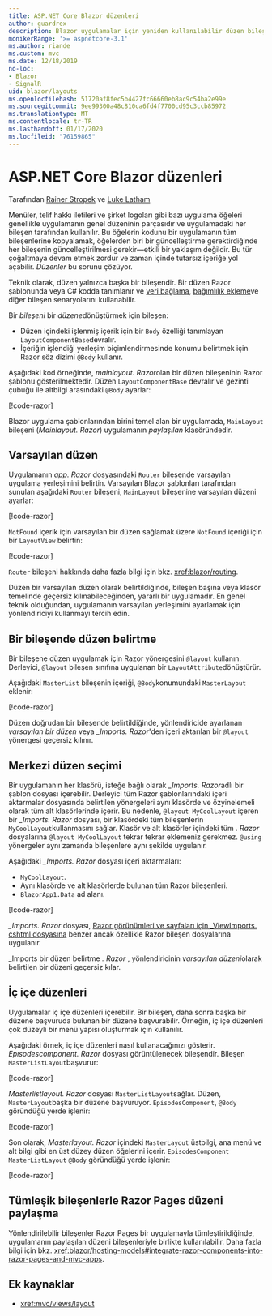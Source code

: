 ```yaml
---
title: ASP.NET Core Blazor düzenleri
author: guardrex
description: Blazor uygulamalar için yeniden kullanılabilir düzen bileşenleri oluşturmayı öğrenin.
monikerRange: '>= aspnetcore-3.1'
ms.author: riande
ms.custom: mvc
ms.date: 12/18/2019
no-loc:
- Blazor
- SignalR
uid: blazor/layouts
ms.openlocfilehash: 51720af8fec5b4427fc66660eb8ac9c54ba2e99e
ms.sourcegitcommit: 9ee99300a48c810ca6fd4f7700cd95c3ccb85972
ms.translationtype: MT
ms.contentlocale: tr-TR
ms.lasthandoff: 01/17/2020
ms.locfileid: "76159865"
---
```

# <a name="aspnet-core-opno-locblazor-layouts"></a>ASP.NET Core Blazor düzenleri

Tarafından [Rainer Stropek](https://www.timecockpit.com) ve [Luke Latham](https://github.com/guardrex)

Menüler, telif hakkı iletileri ve şirket logoları gibi bazı uygulama öğeleri genellikle uygulamanın genel düzeninin parçasıdır ve uygulamadaki her bileşen tarafından kullanılır. Bu öğelerin kodunu bir uygulamanın tüm bileşenlerine kopyalamak, öğelerden biri bir güncelleştirme gerektirdiğinde her bileşenin güncelleştirilmesi gerekir&mdash;etkili bir yaklaşım değildir. Bu tür çoğaltmaya devam etmek zordur ve zaman içinde tutarsız içeriğe yol açabilir. *Düzenler* bu sorunu çözüyor.

Teknik olarak, düzen yalnızca başka bir bileşendir. Bir düzen Razor şablonunda veya C# kodda tanımlanır ve [veri bağlama](xref:blazor/components#data-binding), [bağımlılık ekleme](xref:blazor/dependency-injection)ve diğer bileşen senaryolarını kullanabilir.

Bir *bileşeni* bir *düzene*dönüştürmek için bileşen:

* Düzen içindeki işlenmiş içerik için bir `Body` özelliği tanımlayan `LayoutComponentBase`devralır.
* İçeriğin işlendiği yerleşim biçimlendirmesinde konumu belirtmek için Razor söz dizimi `@Body` kullanır.

Aşağıdaki kod örneğinde, *mainlayout. Razor*olan bir düzen bileşeninin Razor şablonu gösterilmektedir. Düzen `LayoutComponentBase` devralır ve gezinti çubuğu ile altbilgi arasındaki `@Body` ayarlar:

[!code-razor[](layouts/sample_snapshot/3.x/MainLayout.razor?highlight=1,13)]

Blazor uygulama şablonlarından birini temel alan bir uygulamada, `MainLayout` bileşeni (*Mainlayout. Razor*) uygulamanın *paylaşılan* klasöründedir.

## <a name="default-layout"></a>Varsayılan düzen

Uygulamanın *app. Razor* dosyasındaki `Router` bileşende varsayılan uygulama yerleşimini belirtin. Varsayılan Blazor şablonları tarafından sunulan aşağıdaki `Router` bileşeni, `MainLayout` bileşenine varsayılan düzeni ayarlar:

[!code-razor[](layouts/sample_snapshot/3.x/App1.razor?highlight=3)]

`NotFound` içerik için varsayılan bir düzen sağlamak üzere `NotFound` içeriği için bir `LayoutView` belirtin:

[!code-razor[](layouts/sample_snapshot/3.x/App2.razor?highlight=6-9)]

`Router` bileşeni hakkında daha fazla bilgi için bkz. <xref:blazor/routing>.

Düzen bir varsayılan düzen olarak belirtildiğinde, bileşen başına veya klasör temelinde geçersiz kılınabileceğinden, yararlı bir uygulamadır. En genel teknik olduğundan, uygulamanın varsayılan yerleşimini ayarlamak için yönlendiriciyi kullanmayı tercih edin.

## <a name="specify-a-layout-in-a-component"></a>Bir bileşende düzen belirtme

Bir bileşene düzen uygulamak için Razor yönergesini `@layout` kullanın. Derleyici, `@layout` bileşen sınıfına uygulanan bir `LayoutAttribute`dönüştürür.

Aşağıdaki `MasterList` bileşenin içeriği, `@Body`konumundaki `MasterLayout` eklenir:

[!code-razor[](layouts/sample_snapshot/3.x/MasterList.razor?highlight=1)]

Düzen doğrudan bir bileşende belirtildiğinde, yönlendiricide ayarlanan *varsayılan bir düzen* veya *_Imports. Razor*'den içeri aktarılan bir `@layout` yönergesi geçersiz kılınır.

## <a name="centralized-layout-selection"></a>Merkezi düzen seçimi

Bir uygulamanın her klasörü, isteğe bağlı olarak *_Imports. Razor*adlı bir şablon dosyası içerebilir. Derleyici tüm Razor şablonlarındaki içeri aktarmalar dosyasında belirtilen yönergeleri aynı klasörde ve özyinelemeli olarak tüm alt klasörlerinde içerir. Bu nedenle, `@layout MyCoolLayout` içeren bir *_Imports. Razor* dosyası, bir klasördeki tüm bileşenlerin `MyCoolLayout`kullanmasını sağlar. Klasör ve alt klasörler içindeki tüm *. Razor* dosyalarına `@layout MyCoolLayout` tekrar tekrar eklemeniz gerekmez. `@using` yönergeler aynı zamanda bileşenlere aynı şekilde uygulanır.

Aşağıdaki *_Imports. Razor* dosyası içeri aktarmaları:

* `MyCoolLayout`.
* Aynı klasörde ve alt klasörlerde bulunan tüm Razor bileşenleri.
* `BlazorApp1.Data` ad alanı.
 
[!code-razor[](layouts/sample_snapshot/3.x/_Imports.razor)]

*_Imports. Razor* dosyası, [Razor görünümleri ve sayfaları için _ViewImports. cshtml dosyasına](xref:mvc/views/layout#importing-shared-directives) benzer ancak özellikle Razor bileşen dosyalarına uygulanır.

_Imports bir düzen belirtme *. Razor* , yönlendiricinin *varsayılan düzeni*olarak belirtilen bir düzeni geçersiz kılar.

## <a name="nested-layouts"></a>İç içe düzenleri

Uygulamalar iç içe düzenleri içerebilir. Bir bileşen, daha sonra başka bir düzene başvuruda bulunan bir düzene başvurabilir. Örneğin, iç içe düzenleri çok düzeyli bir menü yapısı oluşturmak için kullanılır.

Aşağıdaki örnek, iç içe düzenleri nasıl kullanacağınızı gösterir. *Epısodescomponent. Razor* dosyası görüntülenecek bileşendir. Bileşen `MasterListLayout`başvurur:

[!code-razor[](layouts/sample_snapshot/3.x/EpisodesComponent.razor?highlight=1)]

*Masterlistlayout. Razor* dosyası `MasterListLayout`sağlar. Düzen, `MasterLayout`başka bir düzene başvuruyor. `EpisodesComponent`, `@Body` göründüğü yerde işlenir:

[!code-razor[](layouts/sample_snapshot/3.x/MasterListLayout.razor?highlight=1,9)]

Son olarak, *Masterlayout. Razor* içindeki `MasterLayout` üstbilgi, ana menü ve alt bilgi gibi en üst düzey düzen öğelerini içerir. `EpisodesComponent` `MasterListLayout` `@Body` göründüğü yerde işlenir:

[!code-razor[](layouts/sample_snapshot/3.x/MasterLayout.razor?highlight=6)]

## <a name="share-a-razor-pages-layout-with-integrated-components"></a>Tümleşik bileşenlerle Razor Pages düzeni paylaşma

Yönlendirilebilir bileşenler Razor Pages bir uygulamayla tümleştirildiğinde, uygulamanın paylaşılan düzeni bileşenleriyle birlikte kullanılabilir. Daha fazla bilgi için bkz. <xref:blazor/hosting-models#integrate-razor-components-into-razor-pages-and-mvc-apps>.

## <a name="additional-resources"></a>Ek kaynaklar

* <xref:mvc/views/layout>
